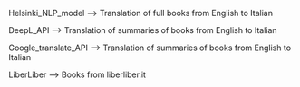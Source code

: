 Helsinki_NLP_model --> Translation of full books from English to Italian

DeepL_API --> Translation of summaries of books from English to Italian

Google_translate_API --> Translation of summaries of books from English to Italian

LiberLiber --> Books from liberliber.it
